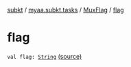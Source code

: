 [subkt](../../index.md) / [myaa.subkt.tasks](../index.md) / [MuxFlag](index.md) / [flag](./flag.md)

# flag

`val flag: `[`String`](https://kotlinlang.org/api/latest/jvm/stdlib/kotlin/-string/index.html) [(source)](https://github.com/Myaamori/SubKt/blob/0.1.13/src/main/kotlin/myaa/subkt/tasks/muxtask.kt#L27)